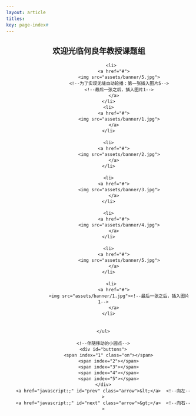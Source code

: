 ```yaml
---
layout: article
titles:
key: page-index#
---
```

## <center>欢迎光临何良年教授课题组</center>
<!-- 图片轮播代码-->
<center><div id="container">
    <ul id="banner">

          <li>
            <a href="#">
                <img src="assets/banner/5.jpg">
                <!--为了实现无缝自动轮播：第一张插入图片5-->
                <!--最后一张之后，插入图片1-->
            </a>
        </li>
        <li>
            <a href="#">
                <img src="assets/banner/1.jpg">
            </a>
        </li>

        <li>
            <a href="#">
                <img src="assets/banner/2.jpg">
            </a>
        </li>

        <li>
            <a href="#">
                <img src="assets/banner/3.jpg">
            </a>
        </li>

        <li>
            <a href="#">
                <img src="assets/banner/4.jpg">
            </a>
        </li>

        <li>
            <a href="#">
                <img src="assets/banner/5.jpg">
            </a>
        </li>

          <li>
            <a href="#">
                <img src="assets/banner/1.jpg"><!--最后一张之后，插入图片1-->
            </a>
        </li>


    </ul>

    <!--伴随移动的小圆点-->
    <div id="buttons">
        <span index="1" class="on"></span>
        <span index="2"></span>
        <span index="3"></span>
        <span index="4"></span>
        <span index="5"></span>
    </div>
    <a href="javascript:;" id="prev" class="arrow">&lt;</a>  <!--向左-->
    <a href="javascript:;" id="next" class="arrow">&gt;</a>  <!--向右-->

</div></center>
